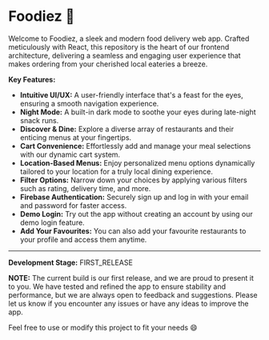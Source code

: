 # Foodiez 🍜
Welcome to Foodiez, a sleek and modern food delivery web app. Crafted meticulously with React, this repository is the heart of our frontend architecture, delivering a seamless and engaging user experience that makes ordering from your cherished local eateries a breeze.

**Key Features:**
- **Intuitive UI/UX:** A user-friendly interface that's a feast for the eyes, ensuring a smooth navigation experience.
- **Night Mode:** A built-in dark mode to soothe your eyes during late-night snack runs.
- **Discover & Dine:** Explore a diverse array of restaurants and their enticing menus at your fingertips.
- **Cart Convenience:** Effortlessly add and manage your meal selections with our dynamic cart system.
- **Location-Based Menus:** Enjoy personalized menu options dynamically tailored to your location for a truly local dining experience.
- **Filter Options:** Narrow down your choices by applying various filters such as rating, delivery time, and more.
- **Firebase Authentication:** Securely sign up and log in with your email and password for faster access.
- **Demo Login:** Try out the app without creating an account by using our demo login feature.
- **Add Your Favourites:** You can also add your favourite restaurants to your profile and access them anytime.
---
 **Development Stage:** FIRST_RELEASE

 **NOTE:** The current build is our first release, and we are proud to present it to you. We have tested and refined the app to ensure stability and performance, but we are always open to feedback and suggestions. Please let us know if you encounter any issues or have any ideas to improve the app.

Feel free to use or modify this project to fit your needs 😄
